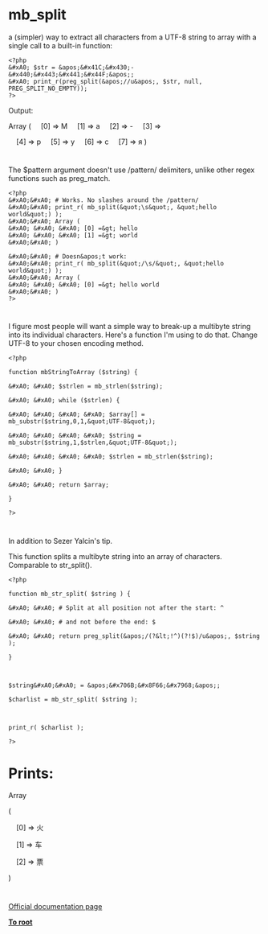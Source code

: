 # mb_split





a (simpler) way to extract all characters from a UTF-8 string to array with a single call to a built-in function:



```
<?php
&#xA0; $str = &apos;&#x41C;&#x430;-
&#x440;&#x443;&#x441;&#x44F;&apos;;
&#xA0; print_r(preg_split(&apos;//u&apos;, $str, null, PREG_SPLIT_NO_EMPTY));
?>
```


Output:

Array
(
&#xA0; &#xA0; [0] =&gt; &#x41C;
&#xA0; &#xA0; [1] =&gt; &#x430;
&#xA0; &#xA0; [2] =&gt; -
&#xA0; &#xA0; [3] =&gt; 

&#xA0; &#xA0; [4] =&gt; &#x440;
&#xA0; &#xA0; [5] =&gt; &#x443;
&#xA0; &#xA0; [6] =&gt; &#x441;
&#xA0; &#xA0; [7] =&gt; &#x44F;
)

  

#



The $pattern argument doesn&apos;t use /pattern/ delimiters, unlike other regex functions such as preg_match.



```
<?php
&#xA0;&#xA0; # Works. No slashes around the /pattern/
&#xA0;&#xA0; print_r( mb_split(&quot;\s&quot;, &quot;hello world&quot;) );
&#xA0;&#xA0; Array (
&#xA0; &#xA0; &#xA0; [0] =&gt; hello
&#xA0; &#xA0; &#xA0; [1] =&gt; world
&#xA0;&#xA0; )

&#xA0;&#xA0; # Doesn&apos;t work:
&#xA0;&#xA0; print_r( mb_split(&quot;/\s/&quot;, &quot;hello world&quot;) );
&#xA0;&#xA0; Array (
&#xA0; &#xA0; &#xA0; [0] =&gt; hello world
&#xA0;&#xA0; )
?>
```



  

#



I figure most people will want a simple way to break-up a multibyte string into its individual characters. Here&apos;s a function I&apos;m using to do that. Change UTF-8 to your chosen encoding method.





```
<?php

function mbStringToArray ($string) {

&#xA0; &#xA0; $strlen = mb_strlen($string);

&#xA0; &#xA0; while ($strlen) {

&#xA0; &#xA0; &#xA0; &#xA0; $array[] = mb_substr($string,0,1,&quot;UTF-8&quot;);

&#xA0; &#xA0; &#xA0; &#xA0; $string = mb_substr($string,1,$strlen,&quot;UTF-8&quot;);

&#xA0; &#xA0; &#xA0; &#xA0; $strlen = mb_strlen($string);

&#xA0; &#xA0; }

&#xA0; &#xA0; return $array;

}

?>
```



  

#



In addition to Sezer Yalcin&apos;s tip.



This function splits a multibyte string into an array of characters. Comparable to str_split().





```
<?php

function mb_str_split( $string ) {

&#xA0; &#xA0; # Split at all position not after the start: ^

&#xA0; &#xA0; # and not before the end: $

&#xA0; &#xA0; return preg_split(&apos;/(?&lt;!^)(?!$)/u&apos;, $string );

}



$string&#xA0;&#xA0; = &apos;&#x706B;&#x8F66;&#x7968;&apos;;

$charlist = mb_str_split( $string );



print_r( $charlist );

?>
```




# Prints:

Array

(

&#xA0; &#xA0; [0] =&gt; &#x706B;

&#xA0; &#xA0; [1] =&gt; &#x8F66;

&#xA0; &#xA0; [2] =&gt; &#x7968;

)

  

#

[Official documentation page](https://www.php.net/manual/en/function.mb-split.php)

**[To root](/README.md)**